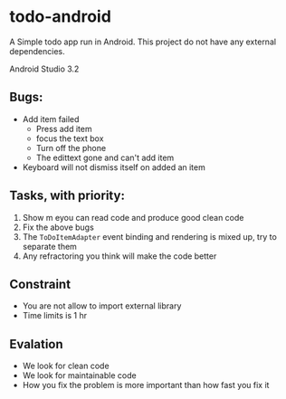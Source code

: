 # todo-android
A Simple todo app run in Android.
This project do not have any external dependencies.

Android Studio 3.2

## Bugs:

- Add item failed
    - Press add item
    - focus the text box
    - Turn off the phone
    - The edittext gone and can't add item
- Keyboard will not dismiss itself on added an item

## Tasks, with priority:

1. Show m eyou can read code and produce good clean code
1. Fix the above bugs
1. The `ToDoItemAdapter` event binding and rendering is mixed up, try to
   separate them
1. Any refractoring you think will make the code better

## Constraint

- You are not allow to import external library
- Time limits is 1 hr

## Evalation

- We look for clean code
- We look for maintainable code
- How you fix the problem is more important than how fast you fix it
